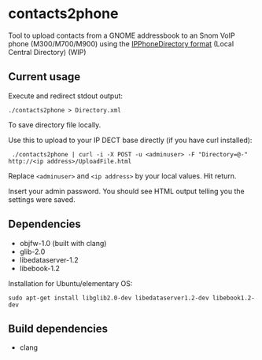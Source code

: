 # contacts2phone

Tool to upload contacts from a GNOME addressbook to an Snom VoIP phone (M300/M700/M900) using the [IPPhoneDirectory format](https://service.snom.com/display/wiki/How+to+use+the+Local+Central+Directory+on+M300%2C+M700%2C+M900+DECT+base#HowtousetheLocalCentralDirectoryonM300,M700,M900DECTbase-TheIPPhoneDirectoryformat) (Local Central Directory) (WIP)

## Current usage

Execute and redirect stdout output:

```
./contacts2phone > Directory.xml
```

To save directory file locally.

Use this to upload to your IP DECT base directly (if you have curl installed):
```
 ./contacts2phone | curl -i -X POST -u <adminuser> -F "Directory=@-" http://<ip address>/UploadFile.html
```

Replace `<adminuser>` and `<ip address>` by your local values. Hit return.

Insert your admin password. You should see HTML output telling you the settings were saved.

## Dependencies

- objfw-1.0 (built with clang)
- glib-2.0
- libedataserver-1.2
- libebook-1.2

Installation for Ubuntu/elementary OS:

```
sudo apt-get install libglib2.0-dev libedataserver1.2-dev libebook1.2-dev
```

## Build dependencies

- clang
